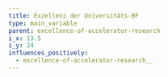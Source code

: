 ```yaml
---
title: Exzellenz der Universitäts-BF
type: main_variable
parent: excellence-of-accelerator-research
i_x: 13.5
i_y: 24
influences_positively:
  - excellence-of-accelerator-research__
---
```

